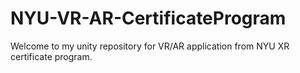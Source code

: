 # NYU-VR-AR-CertificateProgram

Welcome to my unity repository for VR/AR application from NYU XR certificate program.